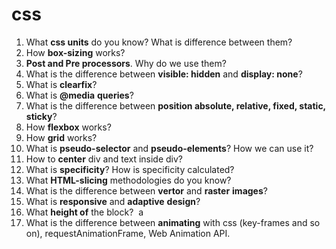 # css	
1. What **css units** do you know? What is difference between them?
2. How **box-sizing** works?
3. **Post and Pre processors**. Why do we use them? 
4. What is the difference between **visible: hidden** and **display: none**?
5. What is **clearfix**?
6. What is **@media** **queries**?
7. What is the difference between **position absolute, relative, fixed, static, sticky**?
8. How **flexbox** works?
9. How **grid** works?
10. What is **pseudo-selector** and **pseudo-elements**? How we can use it?
11. How to **center** div and text inside div?
12. What is **specificity**? How is specificity calculated? 
13. What **HTML-slicing** methodologies do you know? 
14. What is the difference between **vertor** and **raster** **images**?
15. What is **responsive** and **adaptive** **design**? 
16. What **height of** the block?  a 
17. What is the difference between **animating** with css (key-frames and so on), requestAnimationFrame, Web Animation API.
